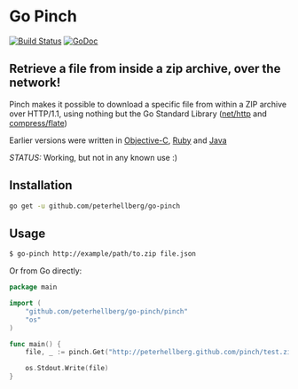 # Go Pinch

[![Build Status](https://travis-ci.org/peterhellberg/go-pinch.png?branch=master)](https://travis-ci.org/peterhellberg/go-pinch)
[![GoDoc](https://godoc.org/github.com/peterhellberg/go-pinch/pinch?status.png)](https://godoc.org/github.com/peterhellberg/go-pinch/pinch)

## Retrieve a file from inside a zip archive, over the network!

Pinch makes it possible to download a specific file from within
a ZIP archive over HTTP/1.1, using nothing but the Go Standard
Library ([net/http](http://golang.org/pkg/net/http/) and
[compress/flate](http://golang.org/pkg/compress/flate/))

Earlier versions were written in [Objective-C](https://github.com/epatel/pinch-objc), [Ruby](https://github.com/peterhellberg/pinch) and [Java](https://github.com/carlbenson/Pinch)

*STATUS:* Working, but not in any known use :)

## Installation

```bash
go get -u github.com/peterhellberg/go-pinch
```

## Usage

```bash
$ go-pinch http://example/path/to.zip file.json
```

Or from Go directly:

```go
package main

import (
	"github.com/peterhellberg/go-pinch/pinch"
	"os"
)

func main() {
	file, _ := pinch.Get("http://peterhellberg.github.com/pinch/test.zip", "data.json")

	os.Stdout.Write(file)
}
```
